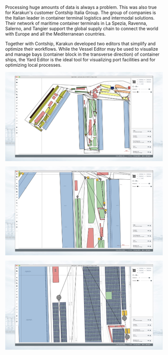 Processing huge amounts of data is always a problem. This was also true for Karakun's customer Contship Italia Group.
The group of companies is the Italian leader in container terminal logistics and intermodal solutions. Their
network of maritime container terminals in La Spezia, Ravenna, Salerno, and Tangier support the global supply
chain to connect the world with Europe and all the Mediterranean countries.

Together with Contship, Karakun developed two editors that simplify and optimize their workflows. While the Vessel
Editor may be used to visualize and manage bays (container block in the transverse direction) of container ships,
the Yard Editor is the ideal tool for visualizing port facilities and for optimizing local processes.

[![Screen 1](screen1.jpg)]()

[![Screen 2](screen2.jpg)]()

[![Screen 3](screen3.jpg)]()